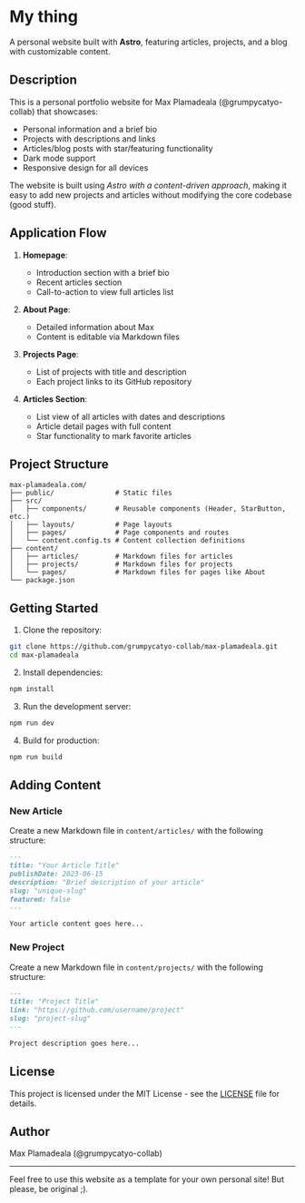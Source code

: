 # My thing

A personal website built with **Astro**, featuring articles, projects, and a blog with customizable content.

## Description

This is a personal portfolio website for Max Plamadeala (@grumpycatyo-collab) that showcases:

- Personal information and a brief bio
- Projects with descriptions and links
- Articles/blog posts with star/featuring functionality
- Dark mode support
- Responsive design for all devices

The website is built using *Astro with a content-driven approach*, making it easy to add new projects and articles without modifying the core codebase (good stuff).

## Application Flow

1. **Homepage**: 
   - Introduction section with a brief bio
   - Recent articles section
   - Call-to-action to view full articles list

2. **About Page**:
   - Detailed information about Max
   - Content is editable via Markdown files

3. **Projects Page**:
   - List of projects with title and description
   - Each project links to its GitHub repository

4. **Articles Section**:
   - List view of all articles with dates and descriptions
   - Article detail pages with full content
   - Star functionality to mark favorite articles

## Project Structure

```
max-plamadeala.com/
├── public/               # Static files
├── src/
│   ├── components/       # Reusable components (Header, StarButton, etc.)
│   ├── layouts/          # Page layouts
│   ├── pages/            # Page components and routes
│   └── content.config.ts # Content collection definitions
├── content/
│   ├── articles/         # Markdown files for articles
│   ├── projects/         # Markdown files for projects
│   └── pages/            # Markdown files for pages like About
└── package.json
```

## Getting Started

1. Clone the repository:
```sh
git clone https://github.com/grumpycatyo-collab/max-plamadeala.git
cd max-plamadeala
```

2. Install dependencies:
```sh
npm install
```

3. Run the development server:
```sh
npm run dev
```

4. Build for production:
```sh
npm run build
```

## Adding Content

### New Article

Create a new Markdown file in `content/articles/` with the following structure:

```md
---
title: "Your Article Title"
publishDate: 2023-06-15
description: "Brief description of your article"
slug: "unique-slug"
featured: false
---

Your article content goes here...
```

### New Project

Create a new Markdown file in `content/projects/` with the following structure:

```md
---
title: "Project Title"
link: "https://github.com/username/project"
slug: "project-slug"
---

Project description goes here...
```

## License

This project is licensed under the MIT License - see the [LICENSE](LICENSE) file for details.

## Author

Max Plamadeala (@grumpycatyo-collab)

---

Feel free to use this website as a template for your own personal site!
But please, be original ;).
